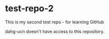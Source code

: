 # test-repo-2
This is my second test repo - for learning GitHub

dahg-ucn doesn't have access to this repository.
